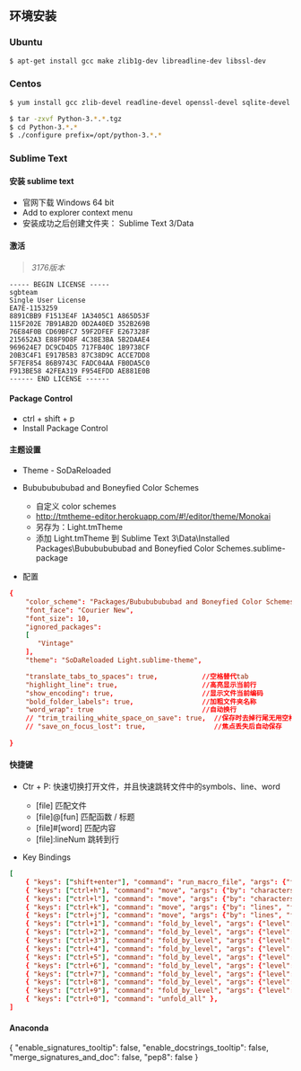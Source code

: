 ## 环境安装

### Ubuntu

```bash
$ apt-get install gcc make zlib1g-dev libreadline-dev libssl-dev
```

### Centos

```bash
$ yum install gcc zlib-devel readline-devel openssl-devel sqlite-devel

$ tar -zxvf Python-3.*.*.tgz
$ cd Python-3.*.*
$ ./configure prefix=/opt/python-3.*.*
```

### Sublime Text

#### 安装 sublime text

* 官网下载 Windows 64 bit
* Add to explorer context menu
* 安装成功之后创建文件夹： Sublime Text 3/Data

#### 激活

> *3176版本*

```license
----- BEGIN LICENSE -----
sgbteam
Single User License
EA7E-1153259
8891CBB9 F1513E4F 1A3405C1 A865D53F
115F202E 7B91AB2D 0D2A40ED 352B269B
76E84F0B CD69BFC7 59F2DFEF E267328F
215652A3 E88F9D8F 4C38E3BA 5B2DAAE4
969624E7 DC9CD4D5 717FB40C 1B9738CF
20B3C4F1 E917B5B3 87C38D9C ACCE7DD8
5F7EF854 86B9743C FADC04AA FB0DA5C0
F913BE58 42FEA319 F954EFDD AE881E0B
------ END LICENSE ------
```

#### Package Control

* ctrl + shift + p
* Install Package Control

#### 主题设置

* Theme - SoDaReloaded
* Bubububububad and Boneyfied Color Schemes
    * 自定义 color schemes
    * http://tmtheme-editor.herokuapp.com/#!/editor/theme/Monokai
    * 另存为：Light.tmTheme
    * 添加 Light.tmTheme 到 Sublime Text 3\Data\Installed Packages\Bubububububad and Boneyfied Color Schemes.sublime-package

* 配置

```conf
{
    "color_scheme": "Packages/Bubububububad and Boneyfied Color Schemes/Light.tmTheme",
    "font_face": "Courier New",
    "font_size": 10,
    "ignored_packages":
    [
       "Vintage"
    ],
    "theme": "SoDaReloaded Light.sublime-theme",

    "translate_tabs_to_spaces": true,           //空格替代tab
    "highlight_line": true,                     //高亮显示当前行
    "show_encoding": true,                      //显示文件当前编码
    "bold_folder_labels": true,                 //加粗文件夹名称
    "word_wrap": true                           //自动换行
    // "trim_trailing_white_space_on_save": true,  //保存时去掉行尾无用空格
    // "save_on_focus_lost": true,                 //焦点丢失后自动保存
    
}
```

#### 快捷键

* Ctr + P:  快速切换打开文件，并且快速跳转文件中的symbols、line、word
    * [file]            匹配文件
    * [file]@[fun]      匹配函数 / 标题
    * [file]#[word]     匹配内容
    * [file]:lineNum    跳转到行


* Key Bindings

```conf
[
    { "keys": ["shift+enter"], "command": "run_macro_file", "args": {"file": "res://Packages/Default/Add Line.sublime-macro"} },
    { "keys": ["ctrl+h"], "command": "move", "args": {"by": "characters", "forward": false} },
    { "keys": ["ctrl+l"], "command": "move", "args": {"by": "characters", "forward": true} },
    { "keys": ["ctrl+k"], "command": "move", "args": {"by": "lines", "forward": false} },
    { "keys": ["ctrl+j"], "command": "move", "args": {"by": "lines", "forward": true} },
    { "keys": ["ctrl+1"], "command": "fold_by_level", "args": {"level": 1} },
    { "keys": ["ctrl+2"], "command": "fold_by_level", "args": {"level": 2} },
    { "keys": ["ctrl+3"], "command": "fold_by_level", "args": {"level": 3} },
    { "keys": ["ctrl+4"], "command": "fold_by_level", "args": {"level": 4} },
    { "keys": ["ctrl+5"], "command": "fold_by_level", "args": {"level": 5} },
    { "keys": ["ctrl+6"], "command": "fold_by_level", "args": {"level": 6} },
    { "keys": ["ctrl+7"], "command": "fold_by_level", "args": {"level": 7} },
    { "keys": ["ctrl+8"], "command": "fold_by_level", "args": {"level": 8} },
    { "keys": ["ctrl+9"], "command": "fold_by_level", "args": {"level": 9} },
    { "keys": ["ctrl+0"], "command": "unfold_all" },
]
```

#### Anaconda

{
    "enable_signatures_tooltip": false,
    "enable_docstrings_tooltip": false,
    "merge_signatures_and_doc": false,
    "pep8": false
}